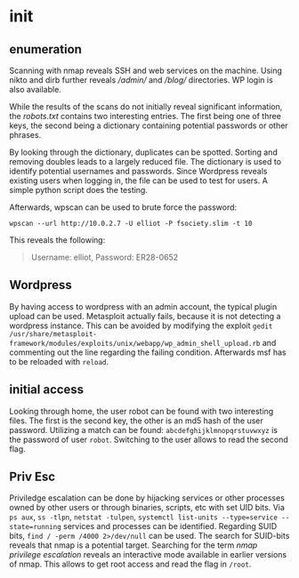 # init

## enumeration
Scanning with nmap reveals SSH and web services on the machine. Using nikto and dirb further reveals _/admin/_ and _/blog/_ directories. WP login is also available. 

While the results of the scans do not initially reveal significant information, the _robots.txt_ contains two interesting entries. 
The first being one of three keys, the second being a dictionary containing potential passwords or other phrases.

By looking through the dictionary, duplicates can be spotted. Sorting and removing doubles leads to a largely reduced file.
The dictionary is used to identify potential usernames and passwords. Since Wordpress reveals existing users when logging in, the file can be used to test for users. A simple python script does the testing.

Afterwards, wpscan can be used to brute force the password:

`wpscan --url http://10.0.2.7 -U elliot -P fsociety.slim -t 10`

This reveals the following:
> Username: elliot, Password: ER28-0652

## Wordpress
By having access to wordpress with an admin account, the typical plugin upload can be used. 
Metasploit actually fails, because it is not detecting a wordpress instance.
This can be avoided by modifying the exploit `gedit /usr/share/metasploit-framework/modules/exploits/unix/webapp/wp_admin_shell_upload.rb` and commenting out the line regarding the failing condition.
Afterwards msf has to be reloaded with `reload`.


## initial access
Looking through home, the user robot can be found with two interesting files. The first is the second key, the other is an md5 hash of the user password.
Utilizing [](https://hashkiller.co.uk/Cracker/MD5) a match can be found: `abcdefghijklmnopqrstuvwxyz` is the password of user `robot`.
Switching to the user allows to read the second flag.

## Priv Esc
Priviledge escalation can be done by hijacking services or other processes owned by other users or through binaries, scripts, etc with set UID bits. Via `ps aux`, `ss -tlpn`, `netstat -tulpen`, `systemctl list-units --type=service --state=running` services and processes can be identified. Regarding SUID bits, `find / -perm /4000 2>/dev/null` can be used.
The search for SUID-bits reveals that nmap is a potential target. Searching for the term _nmap privilege escalation_ reveals an interactive mode available in earlier versions of nmap. This allows to get root access and read the flag in `/root`.
